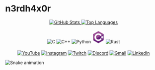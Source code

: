 # **n3rdh4x0r**

<div align="center">
  <a href="https://github.com/n3rdh4x0r">
    <img height="180em" src="https://github-readme-stats.vercel.app/api?username=n3rdh4x0r&show_icons=true&theme=dracula&include_all_commits=true&count_private=true" alt="GitHub Stats"/>
    <img height="180em" src="https://github-readme-stats.vercel.app/api/top-langs/?username=n3rdh4x0r&layout=compact&langs_count=7&theme=dracula" alt="Top Languages"/>
  </a>
</div>

<div align="center" style="margin-top: 20px;">
  <img alt="C" height="40" src="https://raw.githubusercontent.com/bablubambal/All_logo_and_pictures/1ac69ce5fbc389725f16f989fa53c62d6e1b4883/programming%20languages/c.svg">
  <img alt="C++" height="40" src="https://raw.githubusercontent.com/bablubambal/All_logo_and_pictures/1ac69ce5fbc389725f16f989fa53c62d6e1b4883/programming%20languages/c%2B%2B.svg">
  <img alt="Python" height="40" src="https://raw.githubusercontent.com/bablubambal/All_logo_and_pictures/1ac69ce5fbc389725f16f989fa53c62d6e1b4883/programming%20languages/python.svg">
  <img alt="CSharp" height="40" src="https://raw.githubusercontent.com/devicons/devicon/master/icons/csharp/csharp-original.svg">
  <img alt="Rust" height="40" src="https://github.com/bablubambal/All_logo_and_pictures/blob/main/programming%20languages/rust.svg">
</div>

<div align="center" style="margin-top: 20px;">
  <a href="https://www.youtube.com/@n3rdh4x0r" target="_blank"><img src="https://img.shields.io/badge/YouTube-FF0000?style=for-the-badge&logo=youtube&logoColor=white" alt="YouTube"></a>
  <a href="https://www.instagram.com/n3rdh4x0r" target="_blank"><img src="https://img.shields.io/badge/Instagram-E4405F?style=for-the-badge&logo=instagram&logoColor=white" alt="Instagram"></a>
  <a href="https://www.twitch.tv/n3rdh4x0r" target="_blank"><img src="https://img.shields.io/badge/Twitch-9146FF?style=for-the-badge&logo=twitch&logoColor=white" alt="Twitch"></a>
  <a href="https://discord.gg/NETZmZYd" target="_blank"><img src="https://img.shields.io/badge/Discord-7289DA?style=for-the-badge&logo=discord&logoColor=white" alt="Discord"></a>
  <a href="mailto:n3rdh4x0r@gmail.com"><img src="https://img.shields.io/badge/Gmail-D14836?style=for-the-badge&logo=gmail&logoColor=white" alt="Gmail"></a>
  <a href="https://www.linkedin.com/in/n3rdh4x0r" target="_blank"><img src="https://img.shields.io/badge/LinkedIn-0A66C2?style=for-the-badge&logo=linkedin&logoColor=white" alt="LinkedIn"></a>
</div>

![Snake animation](https://github.com/n3rdh4x0r/grid-snake/blob/main/grid-snake.svg)

